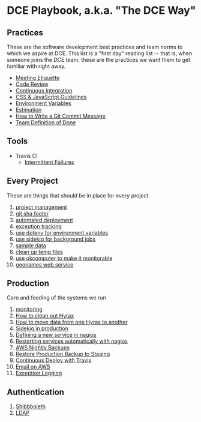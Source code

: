 # DCE Playbook, a.k.a. "The DCE Way"

## Practices
These are the software development best practices and team norms to which we aspire at DCE. This list is a "first day" reading list --
that is, when someone joins the DCE team, these are the practices we want them to get familiar with right away.

- [Meeting Etiquette](practices/meeting_etiquette.md)
- [Code Review](practices/code_review.md)
- [Continuous Integration](practices/ci.md)
- [CSS & JavaScript Guidelines](practices/css_and_js_guidelines.md)
- [Environment Variables](practices/environment_variables.md)
- [Estimation](practices/estimation.md)
- [How to Write a Git Commit Message](https://chris.beams.io/posts/git-commit/)
- [Team Definition of Done](practices/done.md)

## Tools

- Travis CI
  - [Intermittent Failures](tools/travis/intermittent_failures.md)

## Every Project
These are things that should be in place for every project
1. [project management](every_project/project_management.md)
1. [git sha footer](every_project/git_sha.md)
1. [automated deployment](every_project/auto_deploy.md)
1. [exception tracking](every_project/exception_tracking.md)
1. [use dotenv for environment variables](every_project/dotenv.md)
1. [use sidekiq for background jobs](every_project/sidekiq.md)
1. [sample data](every_project/sample_data.md)
1. [clean up temp files](every_project/cleanup_temp_files.md)
1. [use okcomputer to make it monitorable](every_project/okcomputer.md)
1. [geonames web service](every_project/geonames.md)

## Production
Care and feeding of the systems we run
1. [monitoring](production/nagios.md)
2. [How to clean out Hyrax](practices/cleanout_hyrax.md)
3. [How to move data from one Hyrax to another](production/backup_and_restore.md)
4. [Sidekiq in production](production/sidekiq_in_production.md)
5. [Defining a new service in nagios](production/define_new_service.md)
6. [Restarting services automatically with nagios](production/restart_services.md)
7. [AWS Nightly Backups](production/ami_backups.md)
8. [Restore Production Backup to Staging](production/restore_prod_to_stage.md)
9. [Continuous Deploy with Travis](production/continuous_deployment.md)
10. [Email on AWS](production/aws_email.md)
11. [Exception Logging](production/exception_logging.md)

## Authentication
1. [Shibbboleth](authentication/shibboleth.md)
1. [LDAP](authentication/ldap.md)
